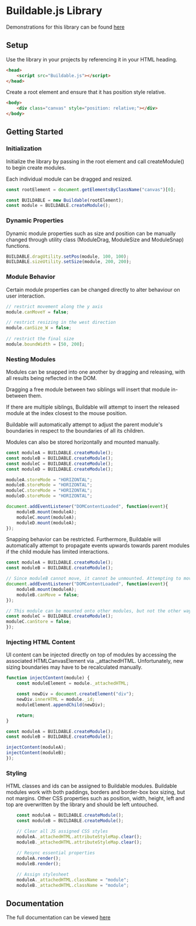 # Buildable.js Library

Demonstrations for this library can be found [here](https://infinite-brook-99829.herokuapp.com/)

## Setup

Use the library in your projects by referencing it in your HTML heading.

```html
<head>
    <script src="Buildable.js"></script>
</head>
```

Create a root element and ensure that it has position style relative.

```html
<body>
	<div class="canvas" style="position: relative;"></div>
</body>
```

## Getting Started

### Initialization

Initialize the library by passing in the root element and call createModule() to begin create modules. 

Each individual module can be dragged and resized.

```javascript
const rootElement = document.getElementsByClassName("canvas")[0];

const BUILDABLE = new Buildable(rootElement);
const module = BUILDABLE.createModule();
```
### Dynamic Properties

Dynamic module properties such as size and position can be manually changed through utility class (ModuleDrag, ModuleSize and ModuleSnap) functions.

```javascript
BUILDABLE.dragUtility.setPos(module, 100, 100);
BUILDABLE.sizeUtility.setSize(module, 200, 200);
``` 


### Module Behavior

Certain module properties can be changed directly to alter behaviour on user interaction.

```javascript
// restrict movement along the y axis
module.canMoveY = false;

// restrict resizing in the west direction
module.canSize_W = false;
    
// restrict the final size
module.boundWidth = [50, 200];
```

### Nesting Modules

Modules can be snapped into one another by dragging and releasing, with all results being reflected in the DOM. 

Dragging a free module between two siblings will insert that module in-between them. 

If there are multiple siblings, Buildable will attempt to insert the released module at the index closest to the mouse position. 

Buildable will automatically attempt to adjust the parent module's boundaries in respect to the boundaries of all its children.

Modules can also be stored horizontally and mounted manually.

```javascript
const moduleA = BUILDABLE.createModule();
const moduleB = BUILDABLE.createModule();
const moduleC = BUILDABLE.createModule();
const moduleD = BUILDABLE.createModule();        

moduleA.storeMode = "HORIZONTAL";
moduleB.storeMode = "HORIZONTAL";
moduleC.storeMode = "HORIZONTAL";
moduleD.storeMode = "HORIZONTAL";

document.addEventListener("DOMContentLoaded", function(event){
    moduleB.mount(moduleA);
    moduleC.mount(moduleA);
    moduleD.mount(moduleA);
});
```

Snapping behavior can be restricted. Furthermore, Buildable will automatically attempt to propagate events upwards towards parent modules if the child module has limited interactions.

```javascript
const moduleA = BUILDABLE.createModule();
const moduleB = BUILDABLE.createModule();

// Since moduleB cannot move, it cannot be unmounted. Attempting to move moduleB moves moduleA instead
document.addEventListener("DOMContentLoaded", function(event){
	moduleB.mount(moduleA);
	moduleB.canMove = false;
});

// This module can be mounted onto other modules, but not the other way around
const moduleC = BUILDABLE.createModule();
moduleC.canStore = false;
});
```

### Injecting HTML Content

UI content can be injected directly on top of modules by accessing the associated HTMLCanvasElement via ._attachedHTML. Unfortunately, new sizing boundaries may have to be recalculated manually.

```javascript
function injectContent(module) {
	const moduleElement = module._attachedHTML;

	const newDiv = document.createElement("div");
	newDiv.innerHTML = module._id;
	moduleElement.appendChild(newDiv);

	return;
}

const moduleA = BUILDABLE.createModule();
const moduleB = BUILDABLE.createModule();

injectContent(moduleA);
injectContent(moduleB);
});
```

### Styling

HTML classes and ids can be assigned to Buildable modules. Buildable modules work with both paddings, borders and border-box box sizing, but not margins. Other CSS properties such as position, width, height, left and top are overwritten by the library and should be left untouched.

```javascript
    const moduleA = BUILDABLE.createModule();
    const moduleB = BUILDABLE.createModule();

    // Clear all JS assigned CSS styles
    moduleA._attachedHTML.attributeStyleMap.clear();
    moduleB._attachedHTML.attributeStyleMap.clear();
    
    // Resync essential properties
    moduleA.render();
    moduleB.render();

    // Assign stylesheet
    moduleA._attachedHTML.className = "module";
    moduleB._attachedHTML.className = "module";
```

## Documentation
The full documentation can be viewed [here](https://infinite-brook-99829.herokuapp.com/docs/)
